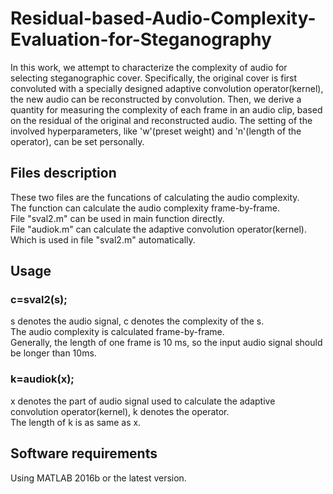 # Residual-based-Audio-Complexity-Evaluation-for-Steganography
In this work, we attempt to characterize the complexity of audio for selecting steganographic cover. Specifically, the original cover is first convoluted with a specially designed adaptive convolution operator(kernel), the new audio can be reconstructed by convolution. Then, we derive a quantity for measuring the complexity of each frame in an audio clip, based on the residual of the original and reconstructed audio. The setting of the involved hyperparameters, like 'w'(preset weight) and 'n'(length of the operator), can be set personally.


## Files description
These two files are the funcations of calculating the audio complexity.<br>
The function can calculate the audio complexity frame-by-frame.<br>
File "sval2.m" can be used in main function directly.<br>
File "audiok.m" can calculate the adaptive convolution operator(kernel). Which is used in file "sval2.m" automatically.


## Usage
### c=sval2(s);
s denotes the audio signal, c denotes the complexity of the s.<br>
The audio complexity is calculated frame-by-frame.<br>
Generally, the length of one frame is 10 ms, so the input audio signal should be longer than 10ms.
### k=audiok(x);
x denotes the part of audio signal used to calculate the adaptive convolution operator(kernel), k denotes the operator. <br>
The length of k is as same as x.


## Software requirements
Using MATLAB 2016b or the latest version.


